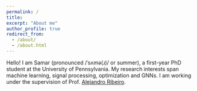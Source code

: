 ```yaml
---
permalink: /
title: 
excerpt: "About me"
author_profile: true
redirect_from: 
  - /about/
  - /about.html
---
```


Hello! I am Samar (pronounced /ˈsʌmə(ɹ)/ or summer), a first-year PhD student at the University of Pennsylvania. My research interests span machine learning, signal processing, optimization and GNNs. I am working under the supervision of Prof. <a href="https://alelab.seas.upenn.edu/alejandro-ribeiro/">Alejandro Ribeiro</a>. 
